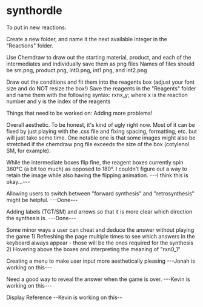 # synthordle


To put in new reactions:

Create a new folder, and name it the next available integer in the "Reactions" folder.

Use Chemdraw to draw out the starting material, product, and each of the intermediates and individually save them as png files
    Names of files should be sm.png, product.png, int0.png, int1.png, and int2.png

Draw out the conditions and fit them into the reagents box (adjust your font size and do NOT resize the box!)
Save the reagents in the "Reagents" folder and name them with the following syntax: rxnx_y; where x is the reaction number and y is the index of the reagents


Things that need to be worked on:
Adding more problems!

Overall aesthetic. To be honest, it's kind of ugly right now. Most of it can be fixed by just playing with the .css file and fixing spacing, formatting, etc. but will just take some time. One notable one is that some images might also be stretched if the chemdraw png file exceeds the size of the box (cotylenol SM, for example).

While the intermediate boxes flip fine, the reagent boxes currently spin 360°C (a bit too much) as opposed to 180°. I couldn't figure out a way to retain the image while also having the flipping animation.
---I think this is okay...---



Allowing users to switch between "forward synthesis" and "retrosynthesis" might be helpful. 
---Done---

Adding labels (TGT/SM) and arrows so that it is more clear which direction the synthesis is.
---Done---

Some minor ways a user can cheat and deduce the answer without playing the game
    1) Refreshing the page multiple times to see which answers in the keyboard always appear - those will be the ones required for the synthesis
    2) Hovering above the boxes and interpreting the meaning of "rxn0_1"

Creating a menu to make user input more aesthetically pleasing
---Jonah is working on this---

Need a good way to reveal the answer when the game is over.
---Kevin is working on this---

Display Reference
--Kevin is working on this--






